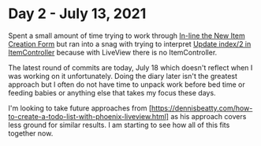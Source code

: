 # Day 2 - July 13, 2021

Spent a small amount of time trying to work through [In-line the New Item Creation Form](https://github.com/dwyl/phoenix-todo-list-tutorial#5-in-line-the-new-item-creation-form) but ran into a snag with trying to interpret [Update index/2 in ItemController](https://github.com/dwyl/phoenix-todo-list-tutorial#52-update-index2-in-itemcontroller) because with LiveView there is no ItemController.

The latest round of commits are today, July 18 which doesn't reflect when I was working on it unfortunately. Doing the diary later isn't the greatest approach but I often do not have time to unpack work before bed time or feeding babies or anything else that takes my focus these days.

I'm looking to take future approaches from [https://dennisbeatty.com/how-to-create-a-todo-list-with-phoenix-liveview.html] as his approach covers less ground for similar results. I am starting to see how all of this fits together now.
